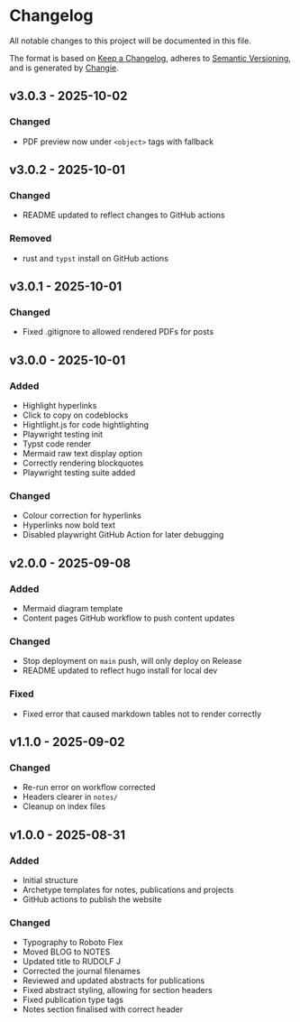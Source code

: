 # Changelog
All notable changes to this project will be documented in this file.

The format is based on [Keep a Changelog](https://keepachangelog.com/en/1.0.0/),
adheres to [Semantic Versioning](https://semver.org/spec/v2.0.0.html),
and is generated by [Changie](https://github.com/miniscruff/changie).


## v3.0.3 - 2025-10-02
### Changed
* PDF preview now under `<object>` tags with fallback

## v3.0.2 - 2025-10-01
### Changed
* README updated to reflect changes to GitHub actions
### Removed
* rust and `typst` install on GitHub actions

## v3.0.1 - 2025-10-01
### Changed
* Fixed .gitignore to allowed rendered PDFs for posts

## v3.0.0 - 2025-10-01
### Added
* Highlight hyperlinks
* Click to copy on codeblocks
* Hightlight.js for code hightlighting
* Playwright testing init
* Typst code render
* Mermaid raw text display option
* Correctly rendering blockquotes
* Playwright testing suite added
### Changed
* Colour correction for hyperlinks
* Hyperlinks now bold text
* Disabled playwright GitHub Action for later debugging

## v2.0.0 - 2025-09-08
### Added
* Mermaid diagram template 
* Content pages GitHub workflow to push content updates
### Changed
* Stop deployment on `main` push, will only deploy on Release
* README updated to reflect hugo install for local dev
### Fixed
* Fixed error that caused markdown tables not to render correctly
## v1.1.0 - 2025-09-02
### Changed
* Re-run error on workflow corrected
* Headers clearer in `notes/`
* Cleanup on index files

## v1.0.0 - 2025-08-31
### Added
* Initial structure
* Archetype templates for notes, publications and projects
* GitHub actions to publish the website 
### Changed
* Typography to Roboto Flex
* Moved BLOG to NOTES
* Updated title to RUDOLF J
* Corrected the journal filenames 
* Reviewed and updated abstracts for publications
* Fixed abstract styling, allowing for section headers
* Fixed publication type tags
* Notes section finalised with correct header
